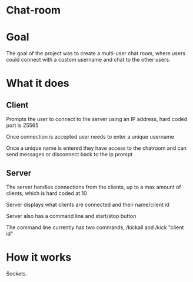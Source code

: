 # Chat-room

# Goal 
The goal of the project was to create a multi-user chat room, where users could connect with a custom username and chat to the other users.

# What it does
## Client
Prompts the user to connect to the server using an IP address, hard coded port is 25565

Once connection is accepted user needs to enter a unique username

Once a unique name is entered they have access to the chatroom and can send messages or disconnect back to the ip prompt

## Server
The server handles connections from the clients, up to a max amount of clients, which is hard coded at 10

Server displays what clients are connected and their name/client id

Server also has a command line and start/stop button

The command line currently has two commands, /kickall and /kick "client id"

# How it works
Sockets.
